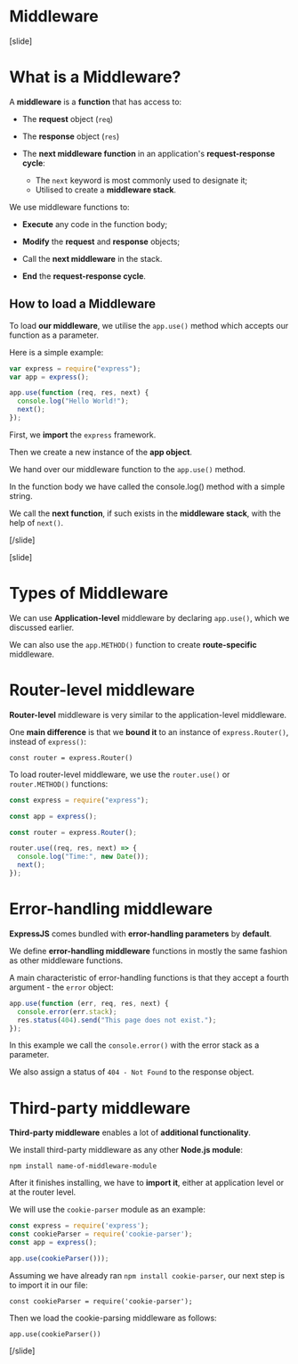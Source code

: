 # Middleware

[slide]

# What is a Middleware?

A **middleware** is a **function** that has access to:

- The **request** object (`req`)
- The **response** object (`res`)

- The **next middleware function** in an application's **request-response cycle**:
  - The `next` keyword is most commonly used to designate it;
  - Utilised to create a **middleware stack**.

We use middleware functions to:

- **Execute** any code in the function body;
- **Modify** the **request** and **response** objects;

- Call the **next middleware** in the stack.

- **End** the **request-response cycle**.

## How to load a Middleware

To load **our middleware**, we utilise the `app.use()` method which accepts our function as a parameter.

Here is a simple example:

```js
var express = require("express");
var app = express();

app.use(function (req, res, next) {
  console.log("Hello World!");
  next();
});
```

First, we **import** the `express` framework.

Then we create a new instance of the **app object**.

We hand over our middleware function to the `app.use()` method.

In the function body we have called the console.log() method with a simple string.

We call the **next function**, if such exists in the **middleware stack**, with the help of `next()`.

[/slide]

[slide]

# Types of Middleware

We can use **Application-level** middleware by declaring `app.use()`, which we discussed earlier.

We can also use the `app.METHOD()` function to create **route-specific** middleware.

# Router-level middleware

**Router-level** middleware is very similar to the application-level middleware.

One **main difference** is that we **bound it** to an instance of `express.Router()`, instead of `express()`:

`const router = express.Router()`

To load router-level middleware, we use the `router.use()` or `router.METHOD()` functions:

```js
const express = require("express");

const app = express();

const router = express.Router();

router.use((req, res, next) => {
  console.log("Time:", new Date());
  next();
});
```

# Error-handling middleware

**ExpressJS** comes bundled with **error-handling parameters** by **default**.

We define **error-handling middleware** functions in mostly the same fashion as other middleware functions.

A main characteristic of error-handling functions is that they accept a fourth argument \- the `error` object:

```js
app.use(function (err, req, res, next) {
  console.error(err.stack);
  res.status(404).send("This page does not exist.");
});
```

In this example we call the `console.error()` with the error stack as a parameter.

We also assign a status of `404 - Not Found` to the response object.

# Third-party middleware

**Third-party middleware** enables a lot of **additional functionality**.

We install third-party middleware as any other **Node.js module**:

`npm install name-of-middleware-module`

After it finishes installing, we have to **import it**, either at application level or at the router level.

We will use the `cookie-parser` module as an example:

```js
const express = require('express');
const cookieParser = require('cookie-parser');
const app = express();

app.use(cookieParser()));
```

Assuming we have already ran `npm install cookie-parser`, our next step is to import it in our file:

`const cookieParser = require('cookie-parser');`

Then we load the cookie-parsing middleware as follows:

`app.use(cookieParser())`

[/slide]